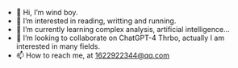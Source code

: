 - 👋 Hi, I’m wind boy.
- 👀 I’m interested in reading, writting and running.
- 🌱 I’m currently learning complex analysis, artificial intelligence...
- 💞️ I’m looking to collaborate on ChatGPT-4 Thrbo, actually I am interested in many fields.
- 📫 How to reach me, at 1622922344@qq.com


<!---
Chirs-betteroff/Chirs-betteroff is a ✨ special ✨ repository because its `README.md` (this file) appears on your GitHub profile.
You can click the Preview link to take a look at your changes.
--->
